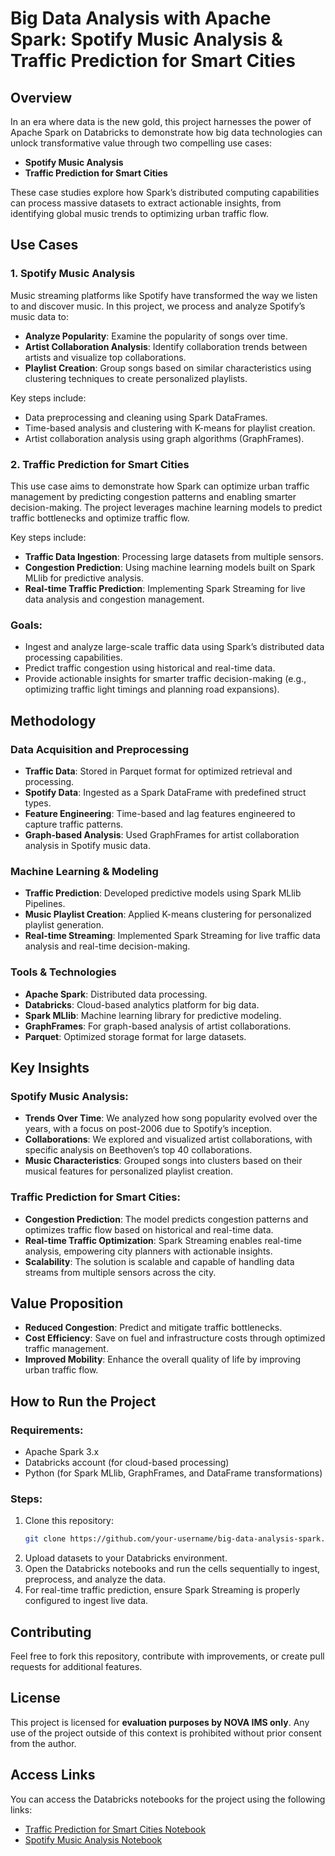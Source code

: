 
# Big Data Analysis with Apache Spark: Spotify Music Analysis & Traffic Prediction for Smart Cities

## Overview
In an era where data is the new gold, this project harnesses the power of Apache Spark on Databricks to demonstrate how big data technologies can unlock transformative value through two compelling use cases:

- **Spotify Music Analysis**
- **Traffic Prediction for Smart Cities**

These case studies explore how Spark’s distributed computing capabilities can process massive datasets to extract actionable insights, from identifying global music trends to optimizing urban traffic flow.

## Use Cases

### 1. **Spotify Music Analysis**
Music streaming platforms like Spotify have transformed the way we listen to and discover music. In this project, we process and analyze Spotify’s music data to:
- **Analyze Popularity**: Examine the popularity of songs over time.
- **Artist Collaboration Analysis**: Identify collaboration trends between artists and visualize top collaborations.
- **Playlist Creation**: Group songs based on similar characteristics using clustering techniques to create personalized playlists.

Key steps include:
- Data preprocessing and cleaning using Spark DataFrames.
- Time-based analysis and clustering with K-means for playlist creation.
- Artist collaboration analysis using graph algorithms (GraphFrames).

### 2. **Traffic Prediction for Smart Cities**
This use case aims to demonstrate how Spark can optimize urban traffic management by predicting congestion patterns and enabling smarter decision-making. The project leverages machine learning models to predict traffic bottlenecks and optimize traffic flow.

Key steps include:
- **Traffic Data Ingestion**: Processing large datasets from multiple sensors.
- **Congestion Prediction**: Using machine learning models built on Spark MLlib for predictive analysis.
- **Real-time Traffic Prediction**: Implementing Spark Streaming for live data analysis and congestion management.

### Goals:
- Ingest and analyze large-scale traffic data using Spark’s distributed data processing capabilities.
- Predict traffic congestion using historical and real-time data.
- Provide actionable insights for smarter traffic decision-making (e.g., optimizing traffic light timings and planning road expansions).

## Methodology

### Data Acquisition and Preprocessing
- **Traffic Data**: Stored in Parquet format for optimized retrieval and processing.
- **Spotify Data**: Ingested as a Spark DataFrame with predefined struct types.
- **Feature Engineering**: Time-based and lag features engineered to capture traffic patterns.
- **Graph-based Analysis**: Used GraphFrames for artist collaboration analysis in Spotify music data.

### Machine Learning & Modeling
- **Traffic Prediction**: Developed predictive models using Spark MLlib Pipelines.
- **Music Playlist Creation**: Applied K-means clustering for personalized playlist generation.
- **Real-time Streaming**: Implemented Spark Streaming for live traffic data analysis and real-time decision-making.

### Tools & Technologies
- **Apache Spark**: Distributed data processing.
- **Databricks**: Cloud-based analytics platform for big data.
- **Spark MLlib**: Machine learning library for predictive modeling.
- **GraphFrames**: For graph-based analysis of artist collaborations.
- **Parquet**: Optimized storage format for large datasets.

## Key Insights

### Spotify Music Analysis:
- **Trends Over Time**: We analyzed how song popularity evolved over the years, with a focus on post-2006 due to Spotify’s inception.
- **Collaborations**: We explored and visualized artist collaborations, with specific analysis on Beethoven’s top 40 collaborations.
- **Music Characteristics**: Grouped songs into clusters based on their musical features for personalized playlist creation.

### Traffic Prediction for Smart Cities:
- **Congestion Prediction**: The model predicts congestion patterns and optimizes traffic flow based on historical and real-time data.
- **Real-time Traffic Optimization**: Spark Streaming enables real-time analysis, empowering city planners with actionable insights.
- **Scalability**: The solution is scalable and capable of handling data streams from multiple sensors across the city.

## Value Proposition
- **Reduced Congestion**: Predict and mitigate traffic bottlenecks.
- **Cost Efficiency**: Save on fuel and infrastructure costs through optimized traffic management.
- **Improved Mobility**: Enhance the overall quality of life by improving urban traffic flow.

## How to Run the Project

### Requirements:
- Apache Spark 3.x
- Databricks account (for cloud-based processing)
- Python (for Spark MLlib, GraphFrames, and DataFrame transformations)

### Steps:
1. Clone this repository:
   ```bash
   git clone https://github.com/your-username/big-data-analysis-spark.git
   ```
2. Upload datasets to your Databricks environment.
3. Open the Databricks notebooks and run the cells sequentially to ingest, preprocess, and analyze the data.
4. For real-time traffic prediction, ensure Spark Streaming is properly configured to ingest live data.

## Contributing
Feel free to fork this repository, contribute with improvements, or create pull requests for additional features.

## License
This project is licensed for **evaluation purposes by NOVA IMS only**. Any use of the project outside of this context is prohibited without prior consent from the author.

## Access Links
You can access the Databricks notebooks for the project using the following links:

- [Traffic Prediction for Smart Cities Notebook](https://databricks-prod-cloudfront.cloud.databricks.com/public/4027ec902e239c93eaaa8714f173bcfc/2903900417904720/2428841347580027/6154594242300663/latest.html)
- [Spotify Music Analysis Notebook](https://databricks-prod-cloudfront.cloud.databricks.com/public/4027ec902e239c93eaaa8714f173bcfc/2903900417904720/4362987474355535/6154594242300663/latest.html)

